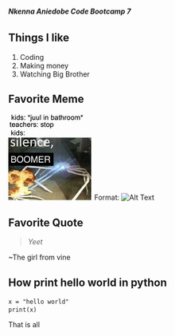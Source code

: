 ###### **Nkenna Aniedobe Code Bootcamp 7**

## **Things I like**

1. Coding
1. Making money
1. Watching Big Brother

## **Favorite Meme**

![Silence Boomer](/images/silenceboomer.jpg)
Format: ![Alt Text](url)

## **Favorite Quote**

> _Yeet_

~The girl from vine

## **How print hello world in python**
```
x = "hello world"
print(x)
```

That is all
